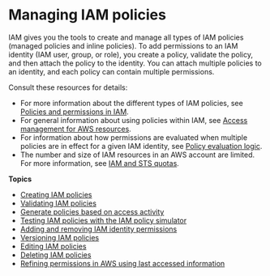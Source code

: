 # Managing IAM policies<a name="access_policies_manage"></a>

IAM gives you the tools to create and manage all types of IAM policies \(managed policies and inline policies\)\. To add permissions to an IAM identity \(IAM user, group, or role\), you create a policy, validate the policy, and then attach the policy to the identity\. You can attach multiple policies to an identity, and each policy can contain multiple permissions\.

Consult these resources for details:
+ For more information about the different types of IAM policies, see [Policies and permissions in IAM](access_policies.md)\. 
+ For general information about using policies within IAM, see [Access management for AWS resources](access.md)\.
+ For information about how permissions are evaluated when multiple policies are in effect for a given IAM identity, see [Policy evaluation logic](reference_policies_evaluation-logic.md)\.
+ The number and size of IAM resources in an AWS account are limited\. For more information, see [IAM and STS quotas](reference_iam-quotas.md)\.

**Topics**
+ [Creating IAM policies](access_policies_create.md)
+ [Validating IAM policies](access_policies_policy-validator.md)
+ [Generate policies based on access activity](access_policies_generate-policy.md)
+ [Testing IAM policies with the IAM policy simulator](access_policies_testing-policies.md)
+ [Adding and removing IAM identity permissions](access_policies_manage-attach-detach.md)
+ [Versioning IAM policies](access_policies_managed-versioning.md)
+ [Editing IAM policies](access_policies_manage-edit.md)
+ [Deleting IAM policies](access_policies_manage-delete.md)
+ [Refining permissions in AWS using last accessed information](access_policies_access-advisor.md)